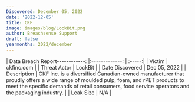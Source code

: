 ```yaml
---
Discovered: December 05, 2022
date: '2022-12-05'
title: CKF
image: images/blog/LockBit.png
author: Breachsense Support
draft: false
yearmonths: 2022/december
---
```


| Data Breach Report------------:     |:-------------:    | :-----:|
| Victim      | ckfinc.com      | 
| Threat Actor      | LockBit      | 
| Date Discovered      | Dec 05, 2022      | 
| Description      | CKF Inc. is a diversified Canadian-owned manufacturer that proudly offers a wide range of moulded pulp, foam, and rPET products to meet the specific demands of retail consumers, food service operators and the packaging industry.      | 
| Leak Size      | N/A      | 

